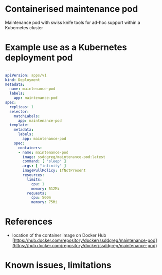 # Containerised maintenance pod

Maintenance pod with swiss knife tools for ad-hoc support within a Kubernetes cluster

# Example use as a Kubernetes deployment pod

```yaml
---
apiVersion: apps/v1
kind: Deployment
metadata:
  name: maintenance-pod
  labels:
    app: maintenance-pod
spec:
  replicas: 1
  selector:
    matchLabels:
      app: maintenance-pod
  template:
    metadata:
      labels:
        app: maintenance-pod
    spec:
      containers:
      - name: maintenance-pod
        image: ssddgreg/maintenance-pod:latest
        command: [ "sleep" ]
        args: [ "infinity" ]
        imagePullPolicy: IfNotPresent
        resources:
          limits:
            cpu: 1
            memory: 512Mi
          requests:
            cpu: 500m
            memory: 75Mi
```

# References

- location of the container image on Docker Hub<br>
[https://hub.docker.com/repository/docker/ssddgreg/maintenance-pod](https://hub.docker.com/repository/docker/ssddgreg/maintenance-pod)


# Known issues, limitations

